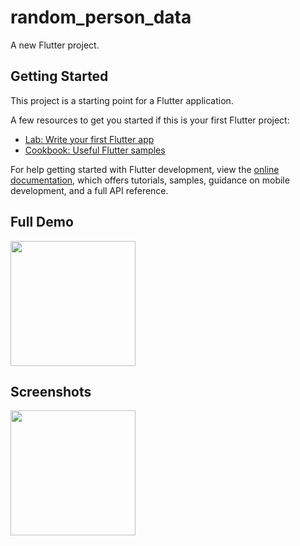 # random_person_data

A new Flutter project.

## Getting Started

This project is a starting point for a Flutter application.

A few resources to get you started if this is your first Flutter project:

- [Lab: Write your first Flutter app](https://docs.flutter.dev/get-started/codelab)
- [Cookbook: Useful Flutter samples](https://docs.flutter.dev/cookbook)

For help getting started with Flutter development, view the
[online documentation](https://docs.flutter.dev/), which offers tutorials,
samples, guidance on mobile development, and a full API reference.


## Full Demo

<img src = "https://user-images.githubusercontent.com/123535768/222121691-f28495da-d0e0-40bf-a91e-204c434edb44.gif" width = "200px">


## Screenshots

<img src = "https://user-images.githubusercontent.com/123535768/222127425-bb663dcb-faf5-457f-8dd7-4231c60804c1.png" width = "200px"> 
